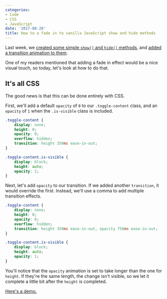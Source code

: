 ```yaml
---
categories:
- Code
- CSS
- JavaScript
date: '2017-08-28'
title: How to a fade in to vanilla JavaScript show and hide methods
---
```


Last week, we [created some simple `show()` and `hide()` methods](/how-to-show-and-hide-elements-with-vanilla-javascript/), and [added a transition animation to them](/how-to-add-transition-animations-to-vanilla-javascript-show-and-hide-methods/).

One of my readers mentioned that adding a fade in effect would be a nice visual touch, so today, let's look at how to do that.

## It's all CSS

The good news is that this can be done entirely with CSS.

First, we'll add a default `opacity` of `0` to our `.toggle-content` class, and an `opacity` of `1` when the `.is-visible` class is included.

```css
.toggle-content {
	display: none;
	height: 0;
  	opacity: 0;
	overflow: hidden;
	transition: height 350ms ease-in-out;
}

.toggle-content.is-visible {
	display: block;
	height: auto;
  	opacity: 1;
}
```

Next, let's add `opacity` to our transition. If we added another `transition`, it would override the first. Instead, we'll use a comma to add multiple transition effects.

```css
.toggle-content {
	display: none;
	height: 0;
  	opacity: 0;
	overflow: hidden;
	transition: height 350ms ease-in-out, opacity 750ms ease-in-out;
}

.toggle-content.is-visible {
	display: block;
	height: auto;
  	opacity: 1;
}
```

You'll notice that the `opacity` animation is set to take longer than the one for `height`. If they're the same length, the change isn't visible, so we let it complete a little bit after the `height` is completed.

[Here's a demo.](https://jsfiddle.net/cferdinandi/qgpxvhhb/23/)
